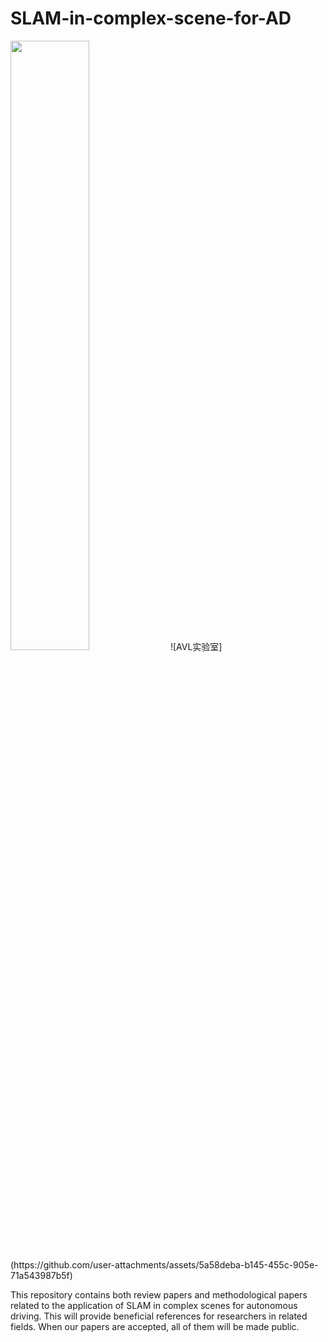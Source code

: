# SLAM-in-complex-scene-for-AD
<img src="https://github.com/user-attachments/assets/f3e694ca-bafd-48b5-a4cd-93a0c7acd57e" width="50%" height="50%">
![AVL实验室](https://github.com/user-attachments/assets/5a58deba-b145-455c-905e-71a543987b5f)




This repository contains both review papers and methodological papers related to the application of SLAM in complex scenes for autonomous driving.
This will provide beneficial references for researchers in related fields. When our papers are accepted, all of them will be made public.
